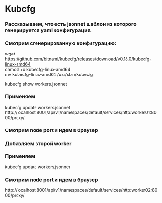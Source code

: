 # Kubcfg

### Рассказываем, что есть jsonnet шаблон из которого генерируется yaml конфигурация.

### Смотрим сгенерированную конфигурацию:
wget https://github.com/bitnami/kubecfg/releases/download/v0.18.0/kubecfg-linux-amd64 \
chmod +x kubecfg-linux-amd64 \
mv kubecfg-linux-amd64 /usr/sbin/kubecfg

kubecfg show workers.jsonnet

### Применяем

kubecfg update workers.jsonnet
http://localhost:8001/api/v1/namespaces/default/services/http:worker01:8000/proxy/

### Смотрим node port и идем в браузер

<!-- kubectl get svc
kubectl get nodes -o wide
gcloud compute firewall-rules create test-node-port --allow tcp:31070
minikube: minikube service worker01 -->

### Добавляем второй worker

### Применяем

kubecfg update workers.jsonnet

### Смотрим node port и идем в браузер
http://localhost:8001/api/v1/namespaces/default/services/http:worker02:8000/proxy/
<!-- kubectl get svc
kubectl get nodes -o wide -->